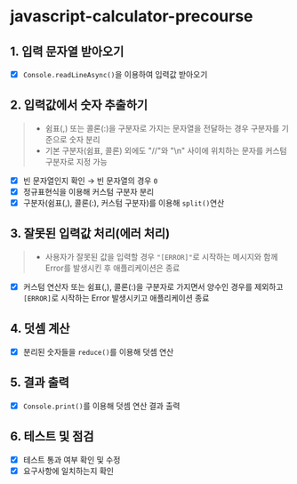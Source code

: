 # javascript-calculator-precourse

## 1. 입력 문자열 받아오기

- [x] `Console.readLineAsync()`을 이용하여 입력값 받아오기

## 2. 입력값에서 숫자 추출하기

> - 쉼표(,) 또는 콜론(:)을 구분자로 가지는 문자열을 전달하는 경우 구분자를 기준으로 숫자 분리
> - 기본 구분자(쉼표, 콜론) 외에도 "//"와 "\n" 사이에 위치하는 문자를 커스텀 구분자로 지정 가능

- [x] 빈 문자열인지 확인 → 빈 문자열의 경우 `0`
- [x] 정규표현식을 이용해 커스텀 구분자 분리
- [x] 구분자(쉼표(,), 콜론(:), 커스텀 구분자)를 이용해 `split()`연산

## 3. 잘못된 입력값 처리(에러 처리)

> - 사용자가 잘못된 값을 입력할 경우 `"[ERROR]"`로 시작하는 메시지와 함께 Error를 발생시킨 후 애플리케이션은 종료

- [x] 커스텀 연산자 또는 쉼표(,), 콜론(:)을 구분자로 가지면서 양수인 경우를 제외하고 `[ERROR]`로 시작하는 Error 발생시키고 애플리케이션 종료

## 4. 덧셈 계산

- [x] 분리된 숫자들을 `reduce()`를 이용해 덧셈 연산

## 5. 결과 출력

- [x] `Console.print()`를 이용해 덧셈 연산 결과 출력

## 6. 테스트 및 점검

- [x] 테스트 통과 여부 확인 및 수정
- [x] 요구사항에 일치하는지 확인

